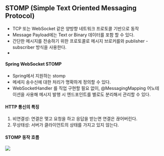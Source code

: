 ## STOMP (Simple Text Oriented Messaging Protocol)

- TCP 또는 WebSocket 같은 양방향 네트워크 프로토콜 기반으로 동작
- Message Payload에는 Text or Binary 데이터를 포함 할 수 있다.
- 간단한 메시지를 전송하기 위한 프로토콜로 메시지 브로커를와 publisher - subscriber 방식을 사용한다.
- 

#### Spring WebSocket STOMP

- Spring에서 지원하는 stomp
- 메세지 송수신에 대한 처리가 명확하게 정의할 수 있다.
- WebSocketHandler 를 직업 구현할 필요 없이, @MessagingMapping 어노테이션을 사용해 메시지 발행 시 엔드포인트를 별로도 분리해서 관리할 수 있다.

#### HTTP 통신의 특징

1. 비연결성: 연결은 맺고 요청을 하고 응답을 받는면 연결은 끊어버린다.
2. 무상태성: 서버가 클라이언트의 상태를 가지고 있지 않는다.

#### STOMP 동작 흐름

![](https://velog.velcdn.com/images/limsubin/post/12d80804-86a7-4ab1-88a6-58988fd58b13/image.png)